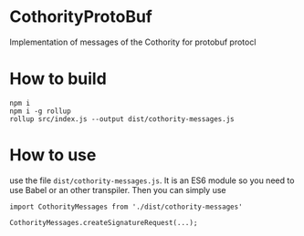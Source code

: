 # CothorityProtoBuf
Implementation of messages of the Cothority for protobuf protocl

# How to build #

```
npm i
npm i -g rollup
rollup src/index.js --output dist/cothority-messages.js
```

# How to use #

use the file `dist/cothority-messages.js`. It is an ES6 module so you need to use Babel or an other transpiler. Then
you can simply use
```
import CothorityMessages from './dist/cothority-messages'

CothorityMessages.createSignatureRequest(...);
```